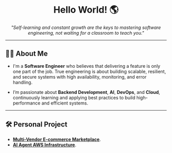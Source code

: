 <h1 align="center">Hello World! 🌎</h1>

<p align="center">
  <i>"Self-learning and constant growth are the keys to mastering software engineering, not waiting for a classroom to teach you."</i>
</p>

---

## 👨‍💻 About Me

- I'm a **Software Engineer** who believes that delivering a feature is only one part of the job. True engineering is about building scalable, resilient, and secure systems with high availability, monitoring, and error handling.

- I’m passionate about **Backend Development**, **AI**, **DevOps**, and **Cloud**, continuously learning and applying best practices to build high-performance and efficient systems.

---

## 🛠️ Personal Project
- **[Multi-Vendor E-commerce Marketplace](https://github.com/tientrader/Multi-Vendor-E-commerce-Marketplace)**.
- **[AI Agent AWS Infrastructure](https://github.com/tientrader/AI-Agent-AWS-Infrastructure)**.
